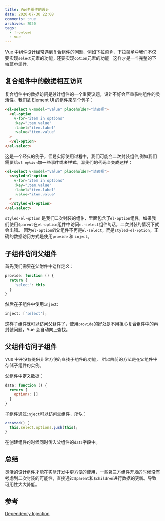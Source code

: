 ```yaml
---
title: Vue中组件的设计
date: 2020-07-30 22:08
comments: true
archives: 2020
tags:
  - frontend
  - vue
---
```


Vue 中组件设计经常遇到复合组件的问题，例如下拉菜单，下拉菜单中我们不仅要实现`select`元素的功能，还要实现`option`元素的功能，这样才是一个完整的下拉菜单组件。

## 复合组件中的数据相互访问

复合组件中的数据访问是设计组件的一个重要议题，设计不好会严重影响组件的灵活性。我们拿 Element UI 的组件来举个例子：

```html
<el-select v-model="value" placeholder="请选择">
  <el-option
    v-for="item in options"
    :key="item.value"
    :label="item.label"
    :value="item.value"
  >
  </el-option>
</el-select>
```

这是一个经典的例子，但是实际使用过程中，我们可能会二次封装组件,例如我们需要给`el-option`加一些事件或者样式，那我们的代码会变成这样：

```html
<el-select v-model="value" placeholder="请选择">
  <styled-el-option
    v-for="item in options"
    :key="item.value"
    :label="item.label"
    :value="item.value"
  >
  </styled-el-option>
</el-select>
```

`styled-el-option` 是我们二次封装的组件，里面包含了`el-option`组件。如果我们使用`$parent`在`el-option`组件中访问`el-select`组件的话，二次封装的情况下就会出错。
因为`el-option`的父组件不再是`el-select`，而是`styled-el-option`。正确的数据访问方式是使用`provide` 和 `inject`。

## 子组件访问父组件

首先我们需要在父附件中这样定义：

```js
provide: function () {
  return {
    'select': this
  }
}
```

然后在子组件中使用`inject`:

```js
inject: ['select'];
```

这样子组件就可以访问父组件了，使用`provide`的好处是不用担心复合组件中的再封装问题，Vue 会自动向上查找。

## 父组件访问子组件

Vue 中并没有提供非常方便的查找子组件的功能， 所以目前的方法是在父组件中存储子组件的实例。

父组件中定义数据：

```js
data: function () {
  return {
    options: []
  }
}
```

子组件通过`inject`可以访问父组件，所以：

```js
created() {
  this.select.options.push(this);
}
```

在创建组件的时候同时传入父组件的`data`字段中。

## 总结

灵活的设计组件才能在实际开发中更方便的使用，一些第三方组件开发的时候没有考虑到二次封装的可能性，直接通过`$parent`和`$children`进行数据的更新。导致可用性大大降低。

## 参考

[Dependency Injection](https://vuejs.org/v2/guide/components-edge-cases.html#Dependency-Injection)
